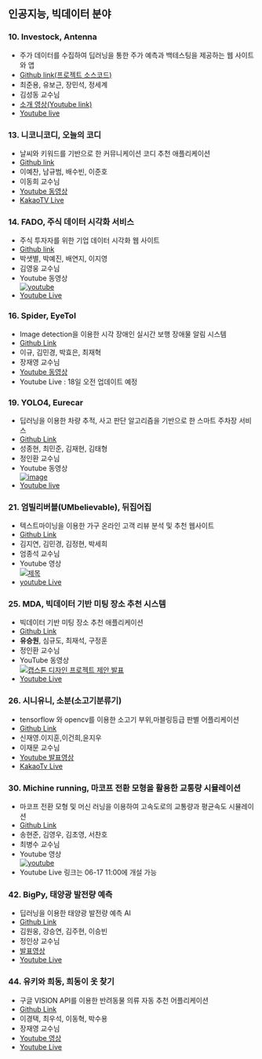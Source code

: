 ## 인공지능, 빅데이터 분야

### 10. Investock, Antenna
- 주가 데이터를 수집하여 딥러닝을 통한 주가 예측과 백테스팅을 제공하는 웹 사이트와 앱
- [Github link(프로젝트 소스코드)](https://github.com/hansung-capstone-investock/antenna_Server)
- 최준용, 유보근, 장민석, 정세계
- 김성동 교수님
- [소개 영상(Youtube link)](https://youtu.be/VhZp_CgXxOY?t=0s)
- [Youtube live](https://youtu.be/2hexRQMiLVE)

### 13. 니코니코디, 오늘의 코디
- 날씨와 키워드를 기반으로 한 커뮤니케이션 코디 추천 애플리케이션
- [Github link](https://github.com/beom0124/Zolpe-05)
- 이예찬, 남규범, 배수빈, 이준호
- 이동희 교수님
- [Youtube 동영상](https://youtu.be/EXQfgBUnOzM)
- [KakaoTV Live](https://tv.kakao.com/channel/3834329)

### 14. FADO, 주식 데이터 시각화 서비스
- 주식 투자자를 위한 기업 데이터 시각화 웹 사이트
- [Github link](https://github.com/TEAM-FADO)
- 박샛별, 박예진, 배연지, 이지영
- 김영웅 교수님
- Youtube 동영상 <br/>
 [![youtube](https://img.youtube.com/vi/8RY9T0TfvYc/0.jpg)](https://www.youtube.com/watch?v=8RY9T0TfvYc)
- [Youtube Live](https://youtu.be/4sIQwXmi82I)

### 16. Spider, EyeToI
- Image detection을 이용한 시각 장애인 실시간 보행 장애물 알림 시스템
- [Github Link](https://github.com/tagynedlrb/EyeToI)
- 이규, 김민경, 박효은, 최재혁
- 장재영 교수님
- [Youtube 동영상](https://youtu.be/VzkE5KsiIgg)
- Youtube Live : 18일 오전 업데이트 예정

### 19. YOLO4, Eurecar
- 딥러닝을 이용한 차량 추적, 사고 판단 알고리즘을 기반으로 한 스마트 주차장 서비스
- [Github Link](https://github.com/sjh50200/capstone.git)
- 성종현, 최민준, 김재현, 김태형
- 정인환 교수님
- Youtube 동영상<br/>
 [![image](https://user-images.githubusercontent.com/68458245/122097516-bbe23d00-ce4a-11eb-815c-2542e6bb7900.png)](https://www.youtube.com/watch?v=makJdGuZ-TE)
 - [Youtube live](https://youtu.be/MTIj9iVW180)

### 21. 엄빌리버블(UMbelievable), 뒤집어집
- 텍스트마이닝을 이용한 가구 온라인 고객 리뷰 분석 및 추천 웹사이트 
- [Github Link](https://github.com/Umbelievable)
- 김지연, 김민경, 김정현, 박세희
- 엄종석 교수님
- Youtube 영상<br/>
 [![제목](https://img.youtube.com/vi/KlfTK82cCS8/0.jpg)](https://www.youtube.com/watch?v=KlfTK82cCS8)
- [youtube Live](https://youtu.be/4r-xQECziWk)

### 25. MDA, 빅데이터 기반 미팅 장소 추천 시스템	
- 빅데이터 기반 미팅 장소 추천 애플리케이션
- [Github Link](https://github.com/Capstone-Medium-Distance-App)
- **유승원**, 심규도, 최재석, 구정훈
- 정인환 교수님
- YouTube 동영상 <br>
[![캡스톤 디자인 프로젝트 제안 발표](https://img.youtube.com/vi/qxeK36ShfQE/0.jpg)](https://www.youtube.com/watch?v=qxeK36ShfQE)
- [Youtube Live](https://youtu.be/QT1ktNucRK0)

### 26. 시니유니, 소분(소고기분류기)
- tensorflow 와 opencv를 이용한 소고기 부위,마블링등급 판별 어플리케이션
- [Github Link](https://github.com/Shinjaeyoung97/BeefClassifier)
- 신재영.이지훈,이건희,윤지우
- 이재문 교수님
- [Youtube 발표영상](https://www.youtube.com/watch?v=4TQKlZGaN44)
- [KakaoTv Live](https://tv.kakao.com/channel/3834569/video)

### 30. Michine running, 마코프 전환 모형을 활용한 교통량 시뮬레이션
- 마코프 전환 모형 및 머신 러닝을 이용하여 고속도로의 교통량과 평균속도 시뮬레이션
- [Github Link](https://github.com/laerl123/Michine_Learning_Capstone)
- 송현준, 김영우, 김초영, 서찬호
- 최병수 교수님
- Youtube 영상 <br/>
   [![youtube](https://img.youtube.com/vi/gs-AEdxMe18/0.jpg)](https://www.youtube.com/watch?v=gs-AEdxMe18)
- Youtube Live 링크는 06-17 11:00에 개설 가능

### 42. BigPy, 태양광 발전량 예측
- 딥러닝을 이용한 태양광 발전량 예측 AI
- [Github Link](https://github.com/dnjsdnde/capstone_bigpy)
- 김원웅, 강승연, 김주현, 이승빈
- 정인상 교수님
- [발표영상](https://youtu.be/T5jMIs_stw4)
- [Youtube Live](https://youtu.be/MizNm6T9PuE)

### 44. 유키와 희동, 희동이 옷 찾기
- 구글 VISION API를 이용한 반려동물 의류 자동 추천 어플리케이션
- [Github Link](https://github.com/parksy0109/FindingDogClothes/releases/tag/v0.1)
- 이경택, 최우석, 이동혁, 박수용
- 장재영 교수님
- [Youtube 영상](https://youtu.be/dG0AUD68SXM)
- [Youtube Live](https://www.youtube.com/watch?v=F2VaeIvIj4A)
